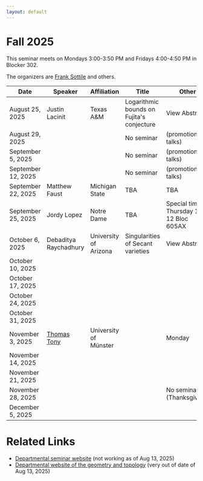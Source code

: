 ```yaml
---
layout: default
---
```


<script>
  window.MathJax = {
    tex: {
      inlineMath: [['$', '$'], ['\\(', '\\)']],
      displayMath: [['$$', '$$'], ['\\[', '\\]']]
    },
    svg: { fontCache: 'global' }
  };
</script>
<script src="https://cdn.jsdelivr.net/npm/mathjax@3/es5/tex-svg.js" async></script>


# Fall 2025

This seminar meets on Mondays 3:00-3:50 PM and Fridays 4:00-4:50 PM in Blocker 302.

The organizers are [Frank Sottile](https://franksottile.github.io/) and others.


| Date         | Speaker | Affiliation| Title | Other |
|--------------|---------|------------|-------|-------|
| August 25, 2025   |  Justin Lacinit  | Texas A&M  | Logarithmic bounds on Fujita's conjecture | <span class="abstract-link" onclick="showAbstract('Lacini')">View Abstract</span>  |
| August 29, 2025   |      |   | No seminar  |  (promotion talks)  |
| September 5, 2025 |      |   | No seminar  | (promotion talks)    |
| September 12, 2025|      |   | No seminar | (promotion talks)    |
| September 22, 2025| Matthew Faust | Michigan State |  TBA |  TBA     |
| September 25, 2025| Jordy Lopez   | Notre Dame    |  TBA | Special time, Thursday 11-12 Bloc 605AX  |
| October 6, 2025   | Debaditya Raychadhury | University of Arizona  |   Singularities of Secant varieties   |   <span class="abstract-link" onclick="showAbstract('Raychadhury')">View Abstract</span>    |
| October 10, 2025  |      |   |      |       |
| October 17, 2025  |      |   |      |       |
| October 24, 2025  |      |   |      |       |
| October 31, 2025  |      |   |      |       |
| November 3, 2025  | [Thomas Tony](https://ttony.eu/)   | University of M&uuml;nster  |       | Monday      |
| November 14, 2025 |      |   |       |       |
| November 21, 2025 |      |   |       |       |
| November 28, 2025 |      |   |       |  No seminar (Thanksgiving)     |
| December 5, 2025  |      |   |       |       |


# Related Links

- [Departmental seminar website]() (not working as of Aug 13, 2025)
- [Departmental website of the geometry and topology](https://artsci.tamu.edu/mathematics/research/geometry-and-topology/) (very out of date of Aug 13, 2025)













<!-- Abstract content -->

<div id="Lacini" style="display:none;">
A longstanding conjecture of T. Fujita asserts that if $X$ is
a smooth complex projective variety of dimension $n$ and if $L$ is an
ample line bundle, then $K_X+mL$ is basepoint free for $m\geq n+1$. The
conjecture is known up to dimension five by work of Reider, Ein,
Lazarsfeld, Kawamata, Ye and Zhu. In higher dimensions, breakthrough
work of Angehrn, Siu, Helmke and others showed that the conjecture
holds if $m$ is larger than a quadratic function in $n$. We show that for
$n\geq 2$ the conjecture holds for $m$ larger than $n(\log\log(n)+3)$. This is
joint work with L. Ghidelli.
</div>


<!-- Abstract content -->

<div id="Raychadhury" style="display:none;">
 Secant varieties are classical objects in algebraic
geometry. Given a smooth projective variety inside a projective space,
its secant variety is by definition the closure of the union of secant
lines. It is almost always singular and sits inside the same
projective space by its construction. In this talk, we will discuss
the singularities of secant varieties when the embedding is
sufficiently positive. In particular, we will study the Du Bois
complex of secant varieties and will also discuss about its local
cohomology modules. The results are obtained in various collaborations
with Q. Chen, B. Dirks, S. Olano and L. Song.
</div>


<!-- Code that makes the pop-up windows -->

<style>
/* Modal background */
#abstract-modal-overlay {
  position: fixed;
  top: 0;
  left: 0;
  width: 100%;
  height: 100%;
  background: rgba(0,0,0,0.5);
  display: none;
  z-index: 1000;
}

/* Modal box */
#abstract-modal {
  background: white;
  width: 80%;
  max-width: 700px;
  margin: 5% auto;
  padding: 20px;
  border-radius: 8px;
  position: relative;
  overflow-y: auto;
  max-height: 90vh;
  font-family: Arial, sans-serif;
}

/* Close button */
#abstract-modal-close {
  position: absolute;
  top: 10px;
  right: 15px;
  font-size: 20px;
  cursor: pointer;
}
</style>

<!-- Modal structure -->
<div id="abstract-modal-overlay" onclick="closeAbstractModal(event)">
  <div id="abstract-modal" onclick="event.stopPropagation()">
    <span id="abstract-modal-close" onclick="closeAbstractModal()">&times;</span>
    <h2>Abstract</h2>
    <div id="abstract-modal-content"></div>
  </div>
</div>

<script>
function showAbstract(id) {
  const content = document.getElementById(id).innerHTML;
  document.getElementById('abstract-modal-content').innerHTML = content;
  document.getElementById('abstract-modal-overlay').style.display = 'block';
}

function closeAbstractModal(event) {
  if (!event || event.target.id === 'abstract-modal-overlay' || event.target.id === 'abstract-modal-close') {
    document.getElementById('abstract-modal-overlay').style.display = 'none';
  }
}
</script>

